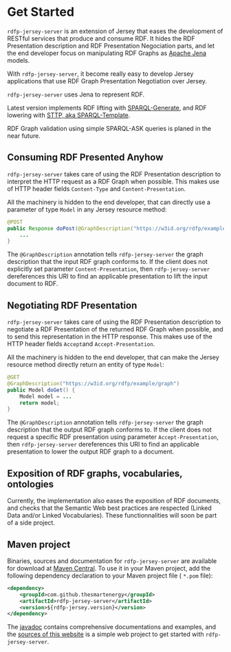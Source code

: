 # Get Started

`rdfp-jersey-server` is an extension of Jersey that eases the development of RESTful services that produce and consume RDF. It hides the RDF Presentation description and RDF Presentation Negociation parts, and let the end developer focus on manipulating RDF Graphs as [Apache Jena](http://jena.apache.org/) models.

With `rdfp-jersey-server`, it become really easy to develop Jersey applications that use RDF Graph Presentation Negotiation over Jersey. 

`rdfp-jersey-server` uses Jena to represent RDF. 

Latest version implements RDF lifting with [SPARQL-Generate](https://w3id.org/sparql-generate/), and RDF lowering with [STTP, aka SPARQL-Template](https://ns.inria.fr/sparql-template/).

RDF Graph validation using simple SPARQL-ASK queries is planed in the near future.


## Consuming RDF Presented Anyhow

`rdfp-jersey-server` takes care of using the RDF Presentation description to interpret the HTTP request as a RDF Graph when possible. This makes use of HTTP header fields `Content-Type` and `Content-Presentation`.

All the machinery is hidden to the end developer, that can directly use a parameter of type `Model` in any Jersey resource method:

```java
@POST
public Response doPost(@GraphDescription("https://w3id.org/rdfp/example/graph") Model model) {
    ...
}
```

The `@GraphDescription` annotation tells `rdfp-jersey-server` the graph description that the input RDF graph conforms to. If the client does not explicitly set parameter `Content-Presentation`, then `rdfp-jersey-server` dereferences this URI to find an applicable presentation to lift the input document to RDF.


## Negotiating RDF Presentation

`rdfp-jersey-server` takes care of using the RDF Presentation description to negotiate a RDF Presentation of the returned RDF Graph when possible, and to send this representation in the HTTP response. This makes use of the HTTP header fields `Accept`and `Accept-Presentation`.

All the machinery is hidden to the end developer, that can make the Jersey resource method directly return an entity of type `Model`:

```java
@GET
@GraphDescription("https://w3id.org/rdfp/example/graph")
public Model doGet() {
    Model model = ...
    return model;
}
```

The `@GraphDescription` annotation tells `rdfp-jersey-server` the graph description that the output RDF graph conforms to. If the client does not request a specific RDF presentation using parameter `Accept-Presentation`, then `rdfp-jersey-server` dereferences this URI to find an applicable presentation to lower the output RDF graph to a document.


## Exposition of RDF graphs, vocabularies, ontologies

Currently, the implementation also eases the exposition of RDF documents, and checks that the Semantic Web best practices are respected (Linked Data and/or Linked Vocabularies). These functionnalities will soon be part of a side project.


## Maven project

Binaries, sources and documentation for `rdfp-jersey-server` are available for download at [Maven Central](http://search.maven.org/#search%7Cga%7C1%7Crdfp-jersey%22). To use it in your Maven project, add the following dependency declaration to your Maven project file ( `*.pom` file):
 
```xml
<dependency>
    <groupId>com.github.thesmartenergy</groupId>
    <artifactId>rdfp-jersey-server</artifactId>
    <version>${rdfp-jersey.version}</version>
</dependency>
```

The [javadoc](https://w3id.org/rdfp/apidocs/index.html) contains comprehensive documentations and examples, and the [sources of this website](https://github.com/thesmartenergy/rdfp/tree/master/rdfp-website) is a simple web project to get started with `rdfp-jersey-server`. 


